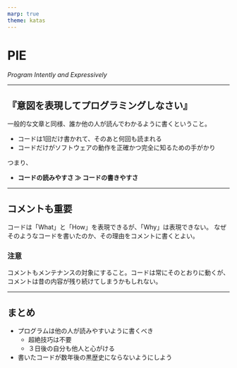 ```yaml
---
marp: true
theme: katas
---
```

<!-- 
size: 16:9
paginate: true
-->
<!-- header: 勉強会#-->
<script type="module">
  import mermaid from 'https://cdn.jsdelivr.net/npm/mermaid@10/dist/mermaid.esm.min.mjs';
  mermaid.initialize({ startOnLoad: true });
</script>

# PIE

_Program Intently and Expressively_

---

## 『意図を表現してプログラミングしなさい』

一般的な文章と同様、誰か他の人が読んでわかるように書くということ。

* コードは1回だけ書かれて、そのあと何回も読まれる
* コードだけがソフトウェアの動作を正確かつ完全に知るための手がかり

つまり、

* **コードの読みやすさ ≫ コードの書きやすさ**

---

## コメントも重要

コードは「What」と「How」を表現できるが、「Why」は表現できない。
なぜそのようなコードを書いたのか、その理由をコメントに書くとよい。

### 注意
コメントもメンテナンスの対象にすること。コードは常にそのとおりに動くが、コメントは昔の内容が残り続けてしまうかもしれない。

---

## まとめ

* プログラムは他の人が読みやすいように書くべき
    * 超絶技巧は不要
    * ３日後の自分も他人と心がける
* 書いたコードが数年後の黒歴史にならないようにしよう

